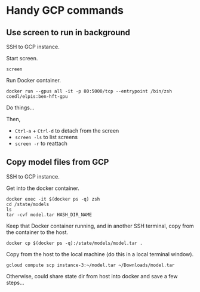 # Handy GCP commands


## Use screen to run in background 

SSH to GCP instance.

Start screen.
```
screen
```

Run Docker container.
```
docker run --gpus all -it -p 80:5000/tcp --entrypoint /bin/zsh coedl/elpis:ben-hft-gpu
```

Do things...

Then,  
* `Ctrl-a` + `Ctrl-d` to detach from the screen  
* `screen -ls` to list screens  
* `screen -r` to reattach  


## Copy model files from GCP

SSH to GCP instance.  

Get into the docker container.
```
docker exec -it $(docker ps -q) zsh
cd /state/models
ls
tar -cvf model.tar HASH_DIR_NAME
```

Keep that Docker container running, and in another SSH terminal, copy from the container to the host.
```
docker cp $(docker ps -q):/state/models/model.tar .
```

Copy from the host to the local machine (do this in a local terminal window).
```
gcloud compute scp instance-3:~/model.tar ~/Downloads/model.tar
```


Otherwise, could share state dir from host into docker and save a few steps...

